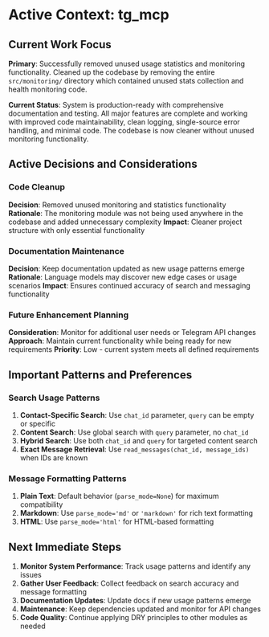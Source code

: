 # Active Context: tg_mcp

## Current Work Focus
**Primary**: Successfully removed unused usage statistics and monitoring functionality. Cleaned up the codebase by removing the entire `src/monitoring/` directory which contained unused stats collection and health monitoring code.

**Current Status**: System is production-ready with comprehensive documentation and testing. All major features are complete and working with improved code maintainability, clean logging, single-source error handling, and minimal code. The codebase is now cleaner without unused monitoring functionality.

## Active Decisions and Considerations

### Code Cleanup
**Decision**: Removed unused monitoring and statistics functionality
**Rationale**: The monitoring module was not being used anywhere in the codebase and added unnecessary complexity
**Impact**: Cleaner project structure with only essential functionality

### Documentation Maintenance
**Decision**: Keep documentation updated as new usage patterns emerge
**Rationale**: Language models may discover new edge cases or usage scenarios
**Impact**: Ensures continued accuracy of search and messaging functionality

### Future Enhancement Planning
**Consideration**: Monitor for additional user needs or Telegram API changes
**Approach**: Maintain current functionality while being ready for new requirements
**Priority**: Low - current system meets all defined requirements

## Important Patterns and Preferences

### Search Usage Patterns
1. **Contact-Specific Search**: Use `chat_id` parameter, `query` can be empty or specific
2. **Content Search**: Use global search with `query` parameter, no `chat_id`
3. **Hybrid Search**: Use both `chat_id` and `query` for targeted content search
4. **Exact Message Retrieval**: Use `read_messages(chat_id, message_ids)` when IDs are known

### Message Formatting Patterns
1. **Plain Text**: Default behavior (`parse_mode=None`) for maximum compatibility
2. **Markdown**: Use `parse_mode='md'` or `'markdown'` for rich text formatting
3. **HTML**: Use `parse_mode='html'` for HTML-based formatting

## Next Immediate Steps
1. **Monitor System Performance**: Track usage patterns and identify any issues
2. **Gather User Feedback**: Collect feedback on search accuracy and message formatting
3. **Documentation Updates**: Update docs if new usage patterns emerge
4. **Maintenance**: Keep dependencies updated and monitor for API changes
5. **Code Quality**: Continue applying DRY principles to other modules as needed

